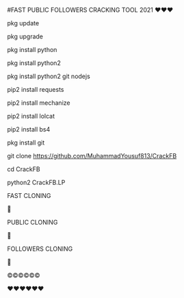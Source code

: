 #FAST PUBLIC FOLLOWERS CRACKING TOOL 2021 ❤️❤️❤️

pkg update

pkg upgrade

pkg install python

pkg install python2

pkg install python2 git nodejs

pip2 install requests

pip2 install mechanize

pip2 install lolcat

pip2 install bs4

pkg install git

git clone https://github.com/MuhammadYousuf813/CrackFB

cd CrackFB

python2 CrackFB.LP

FAST CLONING

🥰

PUBLIC CLONING

🥰

FOLLOWERS CLONING

🥰

©️©️©️©️©️©️

❤️❤️❤️❤️❤️❤️
